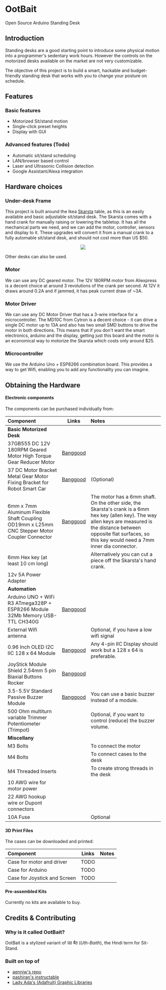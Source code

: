 # OotBait
Open Source Arduino Standing Desk

## Introduction

Standing desks are a good starting point to introduce some physical motion into a programmer's sedentary work hours. However the controls on the motorized desks available on the market are not very customizable. 

The objective of this project is to build a smart, hackable and budget-friendly standing desk that works with you to change your posture on schedule.

## Features

### Basic features

- Motorized Sit/stand motion
- Single-click preset heights
- Display with GUI

### Advanced features (Todo) 

- Automatic sit/stand scheduling 
- LAN/browser based control
- Laser and Ultrasonic Collision detection
- Google Assistant/Alexa integration

## Hardware choices

### Under-desk Frame

This project is built around the Ikea [Skarsta](https://www.ikea.com/us/en/p/skarsta-desk-sit-stand-white-s89324812/) table, as this is an easily available and basic adjustable sit/stand desk. The Skarsta comes with a hand crank for manually raising or lowering the tabletop. It has all the mechanical parts we need, and we can add the motor, controller, sensors and display to it. These upgrades will convert it from a manual crank to a fully automable sit/stand desk, and should not cost more than US $50.

<p align="center">
    <img src="https://www.ikea.com/us/en/images/products/skarsta-desk-sit-stand-white__0777623_PE758665_S4.JPG"/>
</p>

Other desks can also be used.

### Motor

We can use any DC geared motor. The 12V 180RPM motor from Aliexpress is a decent choice at around 3 revolutions of the crank per second. At 12V it draws around 0.2A and if jammed, it has peak current draw of ~3A.

### Motor Driver

We can use any DC Motor Driver that has a 3-wire interface for a microcontroller. The MD10C from Cytron is a decent choice - it can drive a single DC motor up to 13A and also has two small SMD buttons to drive the motor in both directions. This means that if you don't want the smart electronics, arduino and the display, getting just this board and the motor is an economical way to motorize the Skarsta which costs only around $25.

### Microcontroller

We use the Arduino Uno + ESP8266 combination board. This provides a way to get Wifi, enabling you to add any functionality you can imagine.

## Obtaining the Hardware

#### Electronic components
The components can be purchased individually from:

| **Component** | **Links** | **Notes** |
| :-------- |:---:|:---------|
| **Basic Motorized Desk** |     |     | 
| 37GB555 DC 12V 180RPM Geared Motor High Torque Gear Reducer Motor | [Banggood](https://www.banggood.in/37GB555-DC-12V-180RPM-Geared-Motor-High-Torque-Gear-Reducer-Motor-p-1068573.html?rmmds=myorder&cur_warehouse=CN) |  |
| 37 DC Motor Bracket Metal Gear Motor Fixing Bracket for Robot Smart Car | [Banggood](https://www.banggood.in/37-DC-Motor-Bracket-Metal-Gear-Motor-Fixing-Bracket-for-Robot-Smart-Car-p-1266899.html?rmmds=myorder&cur_warehouse=CN) |  (Optional) |
| 6mm x 7mm Aluminum Flexible Shaft Coupling OD19mm x L25mm CNC Stepper Motor Coupler Connector | [Banggood](https://www.banggood.in/6mm-x-7mm-Aluminum-Flexible-Shaft-Coupling-OD19mm-x-L25mm-CNC-Stepper-Motor-Coupler-Connector-p-994360.html?rmmds=myorder&cur_warehouse=CN) | The motor has a 6mm shaft. On the other side, the Skarsta's crank is a 6mm hex key (allen key). The way allen keys are measured is the distance between opposite flat surfaces, so this key would need a 7mm inner dia connector. |
| 6mm Hex key (at least 10 cm long) | | Alternatively you can cut a piece off the Skarsta's hand crank. |
| 12v 5A Power Adapter | | |
| **Automation** |     |     |
| Arduino UNO + WiFi R3 ATmega328P + ESP8266 Module 32Mb Memory USB-TTL CH340G | [Banggood](https://www.banggood.in/Geekcreit-Mega-+WiFi-R3-Module-ATmega2560+ESP8266-32Mb-Memory-USB-TTL-CH340G-p-1205437.html?cur_warehouse=CN&rmmds=search) |  |
| External Wifi antenna |  |  Optional, if you have a low wifi signal |
| 0.96 Inch OLED I2C IIC 128 x 64 Module | [Banggood](https://www.banggood.in/Geekcreit-0_96-Inch-OLED-I2C-IIC-Communication-Display-128+64-LCD-Module-Geekcreit-for-Arduino-products-that-work-with-official-Arduino-boards-p-1535708.html?cur_warehouse=CN&ID=229&rmmds=search) | Any 4-pin IIC Display should work but a 128 x 64 is preferable. |
| JoyStick Module Shield 2.54mm 5 pin Biaxial Buttons Rocker | [Banggood](https://www.banggood.in/JoyStick-Module-Shield-2_54mm-5-pin-Biaxial-Buttons-Rocker-for-PS2-Joystick-Game-Controller-Sensor-p-1566502.html?cur_warehouse=CN&rmmds=search) | |
| 3.5-5.5V Standard Passive Buzzer Module | [Banggood](https://www.banggood.in/3_5-5_5V-Standard-Passive-Buzzer-Module-p-984074.html?cur_warehouse=CN&rmmds=search0) | You can use a basic buzzer instead of a module. |
| 500 Ohm multiturn variable Trimmer Potentiometer (Trimpot)  |  | Optional, if you want to control (reduce) the buzzer volume. |
| **Miscellany** |     |     |
| M3 Bolts  |  | To connect the motor |
| M4 Bolts  |  | To connect cases to the desk |
| M4 Threaded Inserts  |  | To create strong threads in the desk |
| 10 AWG wire for motor power  |  |  |
| 22 AWG hookup wire or Dupont connectors  |  |  |
| 10A Fuse  |  | Optional  |

#### 3D Print Files
The cases can be downloaded and printed:

| **Component** | **Links** | **Notes** |
| :-------- |:---:|:---------|
| Case for motor and driver | TODO |  |
| Case for Arduino | TODO |  |
| Case for Joystick and Screen | TODO |  |

#### Pre-assembled Kits
Currently no kits are available to buy.

## Credits & Contributing

### Why is it called OotBait?
 
OotBait is a stylized variant of उठ बैठ (_Uth-Baith_), the Hindi term for Sit-Stand.

### Built on top of

- [aenniw's repo](https://github.com/aenniw/ARDUINO/tree/master/skarsta)
- [pashiran's instructable](https://www.instructables.com/Motorizing-an-IKEA-SKARSTA-Table/)
- [Lady Ada's (Adafruit) Graphic Libraries](https://github.com/adafruit/Adafruit_SSD1306)
